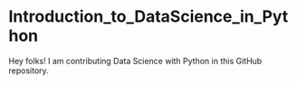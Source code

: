 # Introduction_to_DataScience_in_Python
Hey folks! I am contributing Data Science with Python in this GitHub repository.
